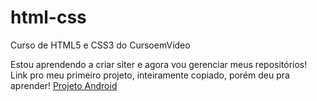 # html-css
 Curso de HTML5 e CSS3 do CursoemVídeo

Estou aprendendo a criar siter e agora vou gerenciar meus repositórios!
Link pro meu primeiro projeto, inteiramente copiado, porém deu pra aprender!
<a href="https://madualvesz.github.io/Projeto-Android/" target="_blank">Projeto Android</a> 